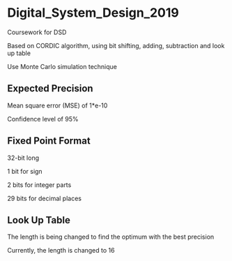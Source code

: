 # Digital_System_Design_2019

Coursework for DSD

Based on CORDIC algorithm, using bit shifting, adding, subtraction and look up table

Use Monte Carlo simulation technique

## Expected Precision

Mean square error (MSE) of 1*e-10

Confidence level of 95%

## Fixed Point Format

32-bit long

1 bit for sign

2 bits for integer parts

29 bits for decimal places

## Look Up Table

The length is being changed to find the optimum with the best precision

Currently, the length is changed to 16
